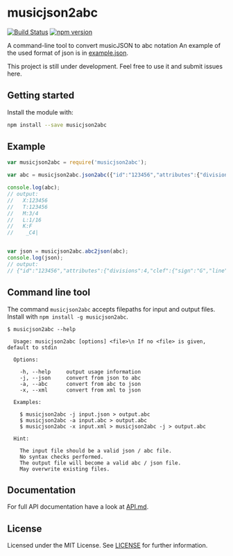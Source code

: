 # musicjson2abc

[![Build Status](https://travis-ci.org/freakimkaefig/musicjson2abc.svg?branch=master)](https://travis-ci.org/freakimkaefig/musicjson2abc)
[![npm version](https://badge.fury.io/js/musicjson2abc.svg)](https://badge.fury.io/js/musicjson2abc)

A command-line tool to convert musicJSON to abc notation
An example of the used format of json is in [example.json](https://github.com/freakimkaefig/musicjson2abc/blob/master/example.json).

This project is still under development. Feel free to use it and submit issues here.

## Getting started
Install the module with:
```sh
npm install --save musicjson2abc
```

## Example
```javascript
var musicjson2abc = require('musicjson2abc');

var abc = musicjson2abc.json2abc({"id":"123456","attributes":{"divisions":4,"clef":{"sign":"G","line":2},"key":{"fifths":-1},"time":{"beats":3,"beat-type":4}},"measures":[{"attributes":{"repeat":{"left":false,"right":false}},"notes":[{"type":"quarter","duration": 4,"rest": false,"pitch": {"step":"C","octave":4,"alter":0,"accidental": "flat"},"$$hashKey":"object:1255"}]}]});

console.log(abc);
// output:
//   X:123456
//   T:123456
//   M:3/4
//   L:1/16
//   K:F
//    _C4|


var json = musicjson2abc.abc2json(abc);
console.log(json);
// output:
// {"id":"123456","attributes":{"divisions":4,"clef":{"sign":"G","line":2},"key":{"fifths":-1},"time":{"beats":3,"beat-type":4}},"measures":[{"attributes":{"repeat":{"left":false,"right":false}},"notes":[{"type":"quarter","duration": 4,"rest": false,"pitch": {"step":"C","octave":4,"alter":0,"accidental": "flat"}}]}]}

```

## Command line tool
The command `musicjson2abc` accepts filepaths for input and output files.  
Install with `npm install -g musicjson2abc`.
```
$ musicjson2abc --help

  Usage: musicjson2abc [options] <file>\n If no <file> is given, default to stdin

  Options:

    -h, --help     output usage information
    -j, --json     convert from json to abc
    -a, --abc      convert from abc to json
    -x, --xml      convert from xml to json

  Examples:

    $ musicjson2abc -j input.json > output.abc
    $ musicjson2abc -a input.abc > output.abc
    $ musicjson2abc -x input.xml > musicjson2abc -j > output.abc

  Hint:

    The input file should be a valid json / abc file.
    No syntax checks performed.
    The output file will become a valid abc / json file.
    May overwrite existing files.
```

## Documentation
For full API documentation have a look at [API.md](API.md).

## License
Licensed under the MIT License. See [LICENSE](LICENSE) for further information.
